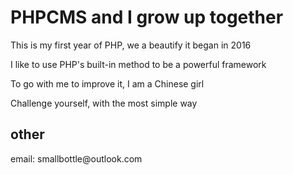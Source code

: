 <h1>PHPCMS and I grow up together</h1>

<p>This is my first year of PHP, we a beautify it began in 2016</p>

<p>I like to use PHP's built-in method to be a powerful framework</p>

<p>To go with me to improve it, I am a Chinese girl</p>

<p>Challenge yourself, with the most simple way</p>


<h2>other</h2>

<p>email: smallbottle@outlook.com</p>

